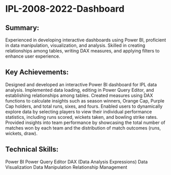 # IPL-2008-2022-Dashboard
## Summary:
Experienced in developing interactive dashboards using Power BI, proficient in data manipulation, visualization, and analysis. Skilled in creating relationships among tables, writing DAX measures, and applying filters to enhance user experience.

## Key Achievements:

Designed and developed an interactive Power BI dashboard for IPL data analysis.
Implemented data loading, editing in Power Query Editor, and establishing relationships among tables.
Created measures using DAX functions to calculate insights such as season winners, Orange Cap, Purple Cap holders, and total runs, sixes, and fours.
Enabled users to dynamically explore data by selecting players to view their individual performance statistics, including runs scored, wickets taken, and bowling strike rates.
Provided insights into team performance by showcasing the total number of matches won by each team and the distribution of match outcomes (runs, wickets, draw).

## Technical Skills:

Power BI
Power Query Editor
DAX (Data Analysis Expressions)
Data Visualization
Data Manipulation
Relationship Management

